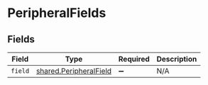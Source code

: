 # PeripheralFields


## Fields

| Field                                                                   | Type                                                                    | Required                                                                | Description                                                             |
| ----------------------------------------------------------------------- | ----------------------------------------------------------------------- | ----------------------------------------------------------------------- | ----------------------------------------------------------------------- |
| `field`                                                                 | [shared.PeripheralField](../../../sdk/models/shared/peripheralfield.md) | :heavy_minus_sign:                                                      | N/A                                                                     |